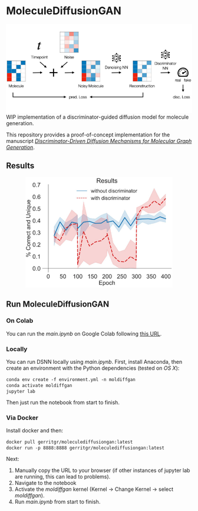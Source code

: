 # MoleculeDiffusionGAN
<div style="text-align:center;">
<img src="method.jpg" alt="alt text" title="Overview" width="700"/>
</div>
WIP implementation of a discriminator-guided diffusion model for molecule generation. 

This repository provides a proof-of-concept implementation for the manuscript _[Discriminator-Driven Diffusion Mechanisms for Molecular Graph Generation](https://github.com/gerritgr/MoleculeDiffusionGAN/blob/73993c20db724a6c0ceb9f6f29ce8092141b58c1/Discriminator_Guided_Diffusion_for_Molecule_Generation.pdf)_.



## Results
<div style="text-align:center;">
<img src="results.jpg" alt="alt text" title="Overview" width="400"/>
</div>

## Run MoleculeDiffusionGAN 

### On Colab
You can run the _main.ipynb_ on Google Colab following [this URL](https://colab.research.google.com/github/gerritgr/MoleculeDiffusionGAN/blob/main/main.ipynb). 

### Locally

You can run DSNN locally using _main.ipynb_. First, install Anaconda, then create an environment with the Python dependencies (tested on _OS X_):

```console
conda env create -f environment.yml -n moldiffgan
conda activate moldiffgan
jupyter lab
```
Then just run the notebook from start to finish. 

### Via Docker
Install docker and then:
```console
docker pull gerritgr/moleculediffusiongan:latest
docker run -p 8888:8888 gerritgr/moleculediffusiongan:latest
```
Next:
1) Manually copy the URL to your browser (if other instances of jupyter lab are running, this can lead  to problems).
2) Navigate to the notebook
3) Activate the _moldiffgan_ kernel (Kernel -> Change Kernel -> select _moldiffgan_).
4) Run _main.ipynb_ from start to finish. 
